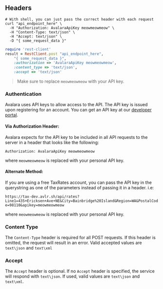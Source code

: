 ## Headers
```shell
# With shell, you can just pass the correct header with each request
curl "api_endpoint_here" \
  -H "Authorization: AvalaraApiKey meowmeowmeow" \
  -H "Content-Type: text/json" \
  -H "Accept: text/json" \
  -D "{ some_request_data }"
```
```ruby
require 'rest-client'
result = RestClient.post "api_endpoint_here", 
    "{ some_request_data }", 
    :authorization => 'AvalaraApiKey meowmeowmeow', 
    :content_type => 'text/json',
    :accept => 'text/json'
```

> Make sure to replace `meowmeowmeow` with your API key.

### Authentication
Avalara uses API keys to allow access to the API. 
The API key is issued upon registering for an account. 
You can get an API key at our [developer portal](http://getrates-dev.avlr.sh/).

#### Via Authorization Header:
Avalara expects for the API key to be included in all API requests to the server in a header that looks like the following:

`Authorization: AvalaraApiKey meowmeowmeow`

where `meowmeowmeow` is replaced with your personal API key.

#### Alternate Method: 
If you are using a free TaxRates account, you can pass the API key in the querystring as one of the parameters instead of 
passing it in a header. i.e:

 `https://tax-dev.avlr.sh/api/rates?Line1=435+Ericksen+Ave+NE&City=Bainbridge%20Island&Region=WA&PostalCode=98110&apikey=meowmeowmeow`

where `meowmeowmeow` is replaced with your personal API key.

### Content Type
The `Content-Type` header is required for all POST requests. If this header is omitted, the request will result in an error.
Valid accepted values are `text\json` and `text\xml`

### Accept
The `Accept` header is optional. If no `Accept` header is specified, the service will respond with `text\json`.
If used, valid values are `text\json` and `text\xml`.
